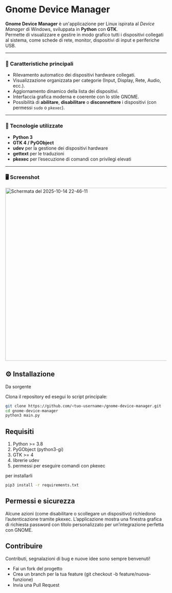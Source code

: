 # Gnome Device Manager

**Gnome Device Manager** è un'applicazione per Linux ispirata al *Device Manager* di Windows, sviluppata in **Python** con **GTK**.  
Permette di visualizzare e gestire in modo grafico tutti i dispositivi collegati al sistema, come schede di rete, monitor, dispositivi di input e periferiche USB.

---

### 🚀 Caratteristiche principali

- Rilevamento automatico dei dispositivi hardware collegati.  
- Visualizzazione organizzata per categorie (Input, Display, Rete, Audio, ecc.).  
- Aggiornamento dinamico della lista dei dispositivi.  
- Interfaccia grafica moderna e coerente con lo stile GNOME.  
- Possibilità di **abilitare**, **disabilitare** o **disconnettere** i dispositivi (con permessi `sudo` o `pkexec`).  

---

### 🧠 Tecnologie utilizzate

- **Python 3**
- **GTK 4 / PyGObject**
- **udev** per la gestione dei dispositivi hardware
- **gettext** per le traduzioni
- **pkexec** per l’esecuzione di comandi con privilegi elevati

---

### 🖥️ Screenshot
<img width="694" height="538" alt="Schermata del 2025-10-14 22-46-11" src="https://github.com/user-attachments/assets/cc3340d9-7790-4d02-b22d-abef80f22840" />

## ⚙️ Installazione
Da sorgente

Clona il repository ed esegui lo script principale:

```bash
git clone https://github.com/<tuo-username>/gnome-device-manager.git
cd gnome-device-manager
python3 main.py
```

## Requisiti

<ol>
  <li>Python >= 3.8</li>
  <li>PyGObject (python3-gi)</li>
  <li>GTK >= 4</li>
  <li>librerie udev</li>
  <li>permessi per eseguire comandi con pkexec</li>
</ol>

per installarli 
```bash
pip3 install -r requirements.txt
```

## Permessi e sicurezza

Alcune azioni (come disabilitare o scollegare un dispositivo) richiedono l’autenticazione tramite pkexec.
L’applicazione mostra una finestra grafica di richiesta password con titolo personalizzato per un’integrazione perfetta con GNOME.

## Contribuire

Contributi, segnalazioni di bug e nuove idee sono sempre benvenuti!

 - Fai un fork del progetto
 - Crea un branch per la tua feature (git checkout -b feature/nuova-funzione)
 - Invia una Pull Request




